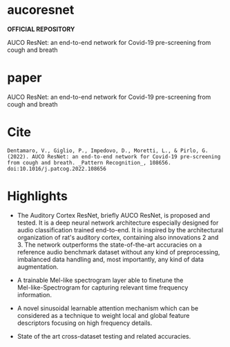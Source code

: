 

  
# aucoresnet

**OFFICIAL REPOSITORY**

AUCO ResNet: an end-to-end network for Covid-19 pre-screening from cough and breath


# paper
AUCO ResNet: an end-to-end network for Covid-19 pre-screening from cough and breath

# Cite

    Dentamaro, V., Giglio, P., Impedovo, D., Moretti, L., & Pirlo, G. (2022). AUCO ResNet: an end-to-end network for Covid-19 pre-screening from cough and breath. _Pattern Recognition_, 108656. doi:10.1016/j.patcog.2022.108656

# Highlights

 -  The Auditory Cortex ResNet, briefly AUCO ResNet, is proposed and
   tested. It is a deep neural network architecture especially designed
   for audio classification trained end-to-end. It is inspired by the
   architectural organization of rat's auditory cortex, containing also
   innovations 2 and 3. The network outperforms the state-of-the-art
   accuracies on a reference audio benchmark dataset without any kind of
   preprocessing, imbalanced data handling and, most importantly, any
   kind of data augmentation.
   
   
 - A trainable Mel-like spectrogram layer able to finetune the   
   Mel-like-Spectrogram for capturing relevant time frequency   
   information.


 - A novel sinusoidal learnable attention mechanism which can be   
   considered as a technique to weight local and global feature   
   descriptors focusing on high frequency details.


 - State of the art cross-dataset testing and related accuracies.
